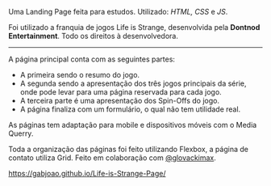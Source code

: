
Uma Landing Page feita para estudos.
Utilizado: *HTML, CSS* e *JS*.

Foi utilizado a franquia de jogos Life is Strange, desenvolvida pela **Dontnod Entertainment**. Todo os direitos à desenvolvedora.

---

A página principal conta com as seguintes partes: 
* A primeira sendo o resumo do jogo.
* A segunda sendo a apresentação dos três jogos principais da série, onde pode levar para uma página reservada para cada jogo.
* A terceira parte é uma apresentação dos Spin-Offs do jogo.
* A página finaliza com um formulário, o qual não tem utilidade real.

As páginas tem adaptação para mobile e dispositivos móveis com o Media Querry.

Toda a organização das páginas foi feito utilizando Flexbox, a página de contato utiliza Grid.
Feito em colaboração com [@glovackimax](https://github.com/glovackimax).

https://gabjoao.github.io/Life-is-Strange-Page/
